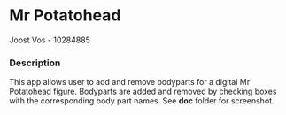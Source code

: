 # Mr Potatohead
Joost Vos - 10284885


### Description
This app allows user to add and remove bodyparts for a digital Mr Potatohead figure.
Bodyparts are added and removed by checking boxes with the corresponding body part names.
See **doc** folder for screenshot.


